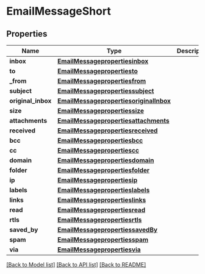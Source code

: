 # EmailMessageShort

## Properties
Name | Type | Description | Notes
------------ | ------------- | ------------- | -------------
**inbox** | [**EmailMessagepropertiesinbox**](EmailMessagepropertiesinbox.md) |  | [optional] 
**to** | [**EmailMessagepropertiesto**](EmailMessagepropertiesto.md) |  | [optional] 
**_from** | [**EmailMessagepropertiesfrom**](EmailMessagepropertiesfrom.md) |  | [optional] 
**subject** | [**EmailMessagepropertiessubject**](EmailMessagepropertiessubject.md) |  | [optional] 
**original_inbox** | [**EmailMessagepropertiesoriginalInbox**](EmailMessagepropertiesoriginalInbox.md) |  | [optional] 
**size** | [**EmailMessagepropertiessize**](EmailMessagepropertiessize.md) |  | [optional] 
**attachments** | [**EmailMessagepropertiesattachments**](EmailMessagepropertiesattachments.md) |  | [optional] 
**received** | [**EmailMessagepropertiesreceived**](EmailMessagepropertiesreceived.md) |  | [optional] 
**bcc** | [**EmailMessagepropertiesbcc**](EmailMessagepropertiesbcc.md) |  | [optional] 
**cc** | [**EmailMessagepropertiescc**](EmailMessagepropertiescc.md) |  | [optional] 
**domain** | [**EmailMessagepropertiesdomain**](EmailMessagepropertiesdomain.md) |  | [optional] 
**folder** | [**EmailMessagepropertiesfolder**](EmailMessagepropertiesfolder.md) |  | [optional] 
**ip** | [**EmailMessagepropertiesip**](EmailMessagepropertiesip.md) |  | [optional] 
**labels** | [**EmailMessagepropertieslabels**](EmailMessagepropertieslabels.md) |  | [optional] 
**links** | [**EmailMessagepropertieslinks**](EmailMessagepropertieslinks.md) |  | [optional] 
**read** | [**EmailMessagepropertiesread**](EmailMessagepropertiesread.md) |  | [optional] 
**rtls** | [**EmailMessagepropertiesrtls**](EmailMessagepropertiesrtls.md) |  | [optional] 
**saved_by** | [**EmailMessagepropertiessavedBy**](EmailMessagepropertiessavedBy.md) |  | [optional] 
**spam** | [**EmailMessagepropertiesspam**](EmailMessagepropertiesspam.md) |  | [optional] 
**via** | [**EmailMessagepropertiesvia**](EmailMessagepropertiesvia.md) |  | [optional] 

[[Back to Model list]](../README.md#documentation-for-models) [[Back to API list]](../README.md#documentation-for-api-endpoints) [[Back to README]](../README.md)


